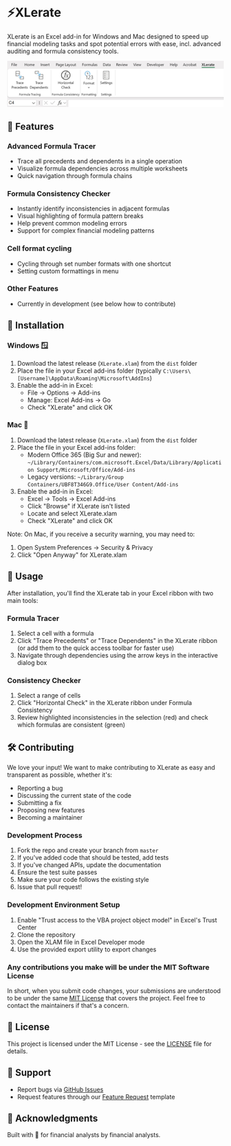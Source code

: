 # ⚡XLerate
XLerate is an Excel add-in for Windows and Mac designed to speed up financial modeling tasks and spot potential errors with ease, incl. advanced auditing and formula consistency tools.

<img src="/XLerate.png" alt="XLerate Add-in" width="750" height="auto"/>

## 🚀 Features

### Advanced Formula Tracer
- Trace all precedents and dependents in a single operation
- Visualize formula dependencies across multiple worksheets
- Quick navigation through formula chains

### Formula Consistency Checker
- Instantly identify inconsistencies in adjacent formulas
- Visual highlighting of formula pattern breaks
- Help prevent common modeling errors
- Support for complex financial modeling patterns

### Cell format cycling
- Cycling through set number formats with one shortcut
- Setting custom formattings in menu

### Other Features
- Currently in development (see below how to contribute)

## 💾 Installation

### Windows 🪟
1. Download the latest release (`XLerate.xlam`) from the `dist` folder
2. Place the file in your Excel add-ins folder (typically `C:\Users\[Username]\AppData\Roaming\Microsoft\AddIns`)
3. Enable the add-in in Excel:
   - File → Options → Add-ins
   - Manage: Excel Add-ins → Go
   - Check "XLerate" and click OK

### Mac 🍎
1. Download the latest release (`XLerate.xlam`) from the `dist` folder
2. Place the file in your Excel add-ins folder:
   - Modern Office 365 (Big Sur and newer): `~/Library/Containers/com.microsoft.Excel/Data/Library/Application Support/Microsoft/Office/Add-ins`
   - Legacy versions: `~/Library/Group Containers/UBF8T346G9.Office/User Content/Add-ins`
3. Enable the add-in in Excel:
   - Excel → Tools → Excel Add-ins
   - Click "Browse" if XLerate isn't listed
   - Locate and select XLerate.xlam
   - Check "XLerate" and click OK

Note: On Mac, if you receive a security warning, you may need to:
1. Open System Preferences → Security & Privacy
2. Click "Open Anyway" for XLerate.xlam

## 📖 Usage

After installation, you'll find the XLerate tab in your Excel ribbon with two main tools:

### Formula Tracer
1. Select a cell with a formula
2. Click "Trace Precedents" or "Trace Dependents" in the XLerate ribbon (or add them to the quick access toolbar for faster use)
3. Navigate through dependencies using the arrow keys in the interactive dialog box

### Consistency Checker
1. Select a range of cells
2. Click "Horizontal Check" in the XLerate ribbon under Formula Consistency
3. Review highlighted inconsistencies in the selection (red) and check which formulas are consistent (green)

## 🛠️ Contributing

We love your input! We want to make contributing to XLerate as easy and transparent as possible, whether it's:

- Reporting a bug
- Discussing the current state of the code
- Submitting a fix
- Proposing new features
- Becoming a maintainer

### Development Process

1. Fork the repo and create your branch from `master`
2. If you've added code that should be tested, add tests
3. If you've changed APIs, update the documentation
4. Ensure the test suite passes
5. Make sure your code follows the existing style
6. Issue that pull request!

### Development Environment Setup

1. Enable "Trust access to the VBA project object model" in Excel's Trust Center
2. Clone the repository
3. Open the XLAM file in Excel Developer mode
4. Use the provided export utility to export changes

### Any contributions you make will be under the MIT Software License
In short, when you submit code changes, your submissions are understood to be under the same [MIT License](http://choosealicense.com/licenses/mit/) that covers the project. Feel free to contact the maintainers if that's a concern.

## 📄 License

This project is licensed under the MIT License - see the [LICENSE](LICENSE) file for details.

## 💪 Support

- Report bugs via [GitHub Issues](https://github.com/[your-username]/XLerate/issues)
- Request features through our [Feature Request](https://github.com/[your-username]/XLerate/issues/new?template=feature_request.md) template

## 🙏 Acknowledgments

Built with 💖 for financial analysts by financial analysts.
